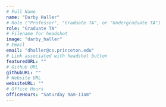 ```yaml
---
# Full Name
name: "Darby Haller"
# Role ("Professor", "Graduate TA", or "Undergraduate TA")
role: "Graduate TA"
# Filename for headshot
image: "darby_haller"
# Email
email: "dhaller@cs.princeton.edu"
# Link associated with headshot button
featuredURL: ""
# Github URL
githubURL: ""
# Website URL
websiteURL: ""
# Office Hours
officeHours: "Saturday 9am-11am"
---
```

